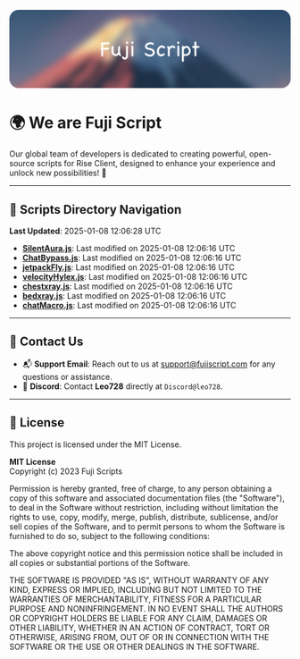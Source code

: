 ![Banner](.github/b.webp)

# 🌍 **We are Fuji Script**

Our global team of developers is dedicated to creating powerful, open-source scripts for Rise Client, designed to enhance your experience and unlock new possibilities! 🌟

---
<!-- SCRIPTS_NAVIGATION_START -->
## 📂 **Scripts Directory Navigation**

**Last Updated**: 2025-01-08 12:06:28 UTC

- **[SilentAura.js](scripts/SilentAura.js)**: Last modified on 2025-01-08 12:06:16 UTC
- **[ChatBypass.js](scripts/ChatBypass.js)**: Last modified on 2025-01-08 12:06:16 UTC
- **[jetpackFly.js](scripts/jetpackFly.js)**: Last modified on 2025-01-08 12:06:16 UTC
- **[velocityHylex.js](scripts/velocityHylex.js)**: Last modified on 2025-01-08 12:06:16 UTC
- **[chestxray.js](scripts/chestxray.js)**: Last modified on 2025-01-08 12:06:16 UTC
- **[bedxray.js](scripts/bedxray.js)**: Last modified on 2025-01-08 12:06:16 UTC
- **[chatMacro.js](scripts/chatMacro.js)**: Last modified on 2025-01-08 12:06:16 UTC

<!-- SCRIPTS_NAVIGATION_END -->

---

## 💬 **Contact Us**  
- 📬 **Support Email**: Reach out to us at [support@fujiscript.com](mailto:support@fujiscript.com) for any questions or assistance.  
- 💬 **Discord**: Contact **Leo728** directly at `Discord@leo728`.

---

## 📜 **License**

This project is licensed under the MIT License.  

**MIT License**  
Copyright (c) 2023 Fuji Scripts  

Permission is hereby granted, free of charge, to any person obtaining a copy of this software and associated documentation files (the "Software"), to deal in the Software without restriction, including without limitation the rights to use, copy, modify, merge, publish, distribute, sublicense, and/or sell copies of the Software, and to permit persons to whom the Software is furnished to do so, subject to the following conditions:  

The above copyright notice and this permission notice shall be included in all copies or substantial portions of the Software.  

THE SOFTWARE IS PROVIDED "AS IS", WITHOUT WARRANTY OF ANY KIND, EXPRESS OR IMPLIED, INCLUDING BUT NOT LIMITED TO THE WARRANTIES OF MERCHANTABILITY, FITNESS FOR A PARTICULAR PURPOSE AND NONINFRINGEMENT. IN NO EVENT SHALL THE AUTHORS OR COPYRIGHT HOLDERS BE LIABLE FOR ANY CLAIM, DAMAGES OR OTHER LIABILITY, WHETHER IN AN ACTION OF CONTRACT, TORT OR OTHERWISE, ARISING FROM, OUT OF OR IN CONNECTION WITH THE SOFTWARE OR THE USE OR OTHER DEALINGS IN THE SOFTWARE.  
